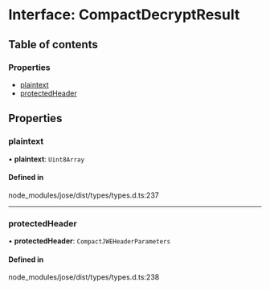# Interface: CompactDecryptResult

## Table of contents

### Properties

- [plaintext](CompactDecryptResult.md#plaintext)
- [protectedHeader](CompactDecryptResult.md#protectedheader)

## Properties

### plaintext

• **plaintext**: `Uint8Array`

#### Defined in

node_modules/jose/dist/types/types.d.ts:237

___

### protectedHeader

• **protectedHeader**: `CompactJWEHeaderParameters`

#### Defined in

node_modules/jose/dist/types/types.d.ts:238
